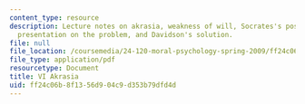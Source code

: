 ```yaml
---
content_type: resource
description: Lecture notes on akrasia, weakness of will, Socrates's position, Davidson's
  presentation on the problem, and Davidson's solution.
file: null
file_location: /coursemedia/24-120-moral-psychology-spring-2009/ff24c06b8f1356d904c9d353b79dfd4d_MIT24_120s09_lec06.pdf
file_type: application/pdf
resourcetype: Document
title: VI Akrasia
uid: ff24c06b-8f13-56d9-04c9-d353b79dfd4d
---
```

